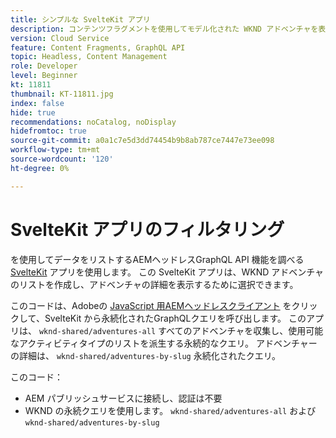 ```yaml
---
title: シンプルな SvelteKit アプリ
description: コンテンツフラグメントを使用してモデル化された WKND アドベンチャを表示する単純な SvelteKit アプリです。
version: Cloud Service
feature: Content Fragments, GraphQL API
topic: Headless, Content Management
role: Developer
level: Beginner
kt: 11811
thumbnail: KT-11811.jpg
index: false
hide: true
recommendations: noCatalog, noDisplay
hidefromtoc: true
source-git-commit: a0a1c7e5d3dd74454b9b8ab787ce7447e73ee098
workflow-type: tm+mt
source-wordcount: '120'
ht-degree: 0%

---
```



# SvelteKit アプリのフィルタリング

を使用してデータをリストするAEMヘッドレスGraphQL API 機能を調べる [SvelteKit](https://kit.svelte.dev/) アプリを使用します。 この SvelteKit アプリは、WKND アドベンチャのリストを作成し、アドベンチャの詳細を表示するために選択できます。

このコードは、Adobeの [JavaScript 用AEMヘッドレスクライアント](https://github.com/adobe/aem-headless-client-js/blob/main/api-reference.md) をクリックして、SvelteKit から永続化されたGraphQLクエリを呼び出します。 このアプリは、 `wknd-shared/adventures-all` すべてのアドベンチャを収集し、使用可能なアクティビティタイプのリストを派生する永続的なクエリ。 アドベンチャーの詳細は、 `wknd-shared/adventures-by-slug` 永続化されたクエリ。

このコード：

+ AEM パブリッシュサービスに接続し、認証は不要
+ WKND の永続クエリを使用します。 `wknd-shared/adventures-all` および `wknd-shared/adventures-by-slug`
